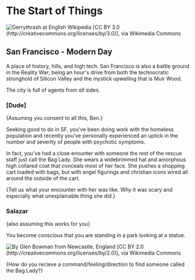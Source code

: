 # The Start of Things

  ![Gerrythrash at English Wikipedia [CC BY 3.0 (http://creativecommons.org/licenses/by/3.0)], via Wikimedia Commons](https://upload.wikimedia.org/wikipedia/commons/thumb/8/86/Bay_Bride_from_Yerba_Buena_Island.JPG/640px-Bay_Bride_from_Yerba_Buena_Island.JPG)

## San Francisco - Modern Day 

  A place of history, hills, and high tech. San Francisco is also a battle ground in the Reality War; being an hour's drive from both the technocratic stronghold of Silicon Valley and the mystick upwelling that is Muir Wood.

  The city is full of agents from _all_ sides. 

### \[Dude\]

  {Assuming you consent to all this, Ben.}

  Seeking good to do in SF, you've been doing work with the homeless population and recently you've personally experienced an uptick in the number and severity of people with psychotic symptoms. 

  In fact, you've had a close enounter with someone the rest of the rescue staff just call the Bag Lady. She wears a widebrimmed hat and amorphous high collared coat that conceals most of her face. She pushes a shopping cart loaded with bags, but with angel figurings and christian icons wired all around the outside of the cart. 

  {Tell us what your encounter with her was like. Why it was scary and especially what unexplainable thing she did.} 

### Salazar 

  {also assuming this works for you}

  You become conscious that you are standing in a park looking at a statue. 
  
  ![By Glen Bowman from Newcastle, England [CC BY 2.0 (http://creativecommons.org/licenses/by/2.0)], via Wikimedia Commons](https://upload.wikimedia.org/wikipedia/commons/thumb/2/21/Bufano_statue_and_stars_and_stripes_flag_-_Great_Meadow_Park_at_Fort_Mason_-_San_Francisco%2C_California%2C_USA_%2821001399300%29.jpg/450px-Bufano_statue_and_stars_and_stripes_flag_-_Great_Meadow_Park_at_Fort_Mason_-_San_Francisco%2C_California%2C_USA_%2821001399300%29.jpg)

  {How do you recieve a command/feeling/direction to find someone called the Bag Lady?}
